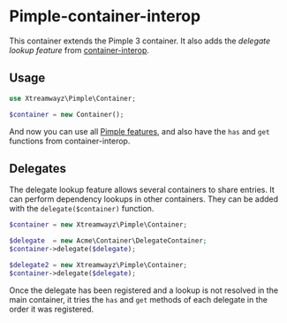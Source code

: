 # Pimple-container-interop

This container extends the Pimple 3 container. It also adds the *delegate lookup feature* from
[container-interop](https://github.com/container-interop/container-interop).

## Usage

```php
use Xtreamwayz\Pimple\Container;

$container = new Container();
```

And now you can use all [Pimple features](https://github.com/silexphp/Pimple), and also have the ``has`` and ``get``
functions from container-interop.

## Delegates

The delegate lookup feature allows several containers to share entries. It can perform dependency lookups in other
containers. They can be added with the ``delegate($container)`` function.

```php
$container = new Xtreamwayz\Pimple\Container;

$delegate  = new Acme\Container\DelegateContainer;
$container->delegate($delegate);

$delegate2 = new Xtreamwayz\Pimple\Container;
$container->delegate($delegate);
```

Once the delegate has been registered and a lookup is not resolved in the main container, it tries the ``has`` and
``get`` methods of each delegate in the order it was registered.
